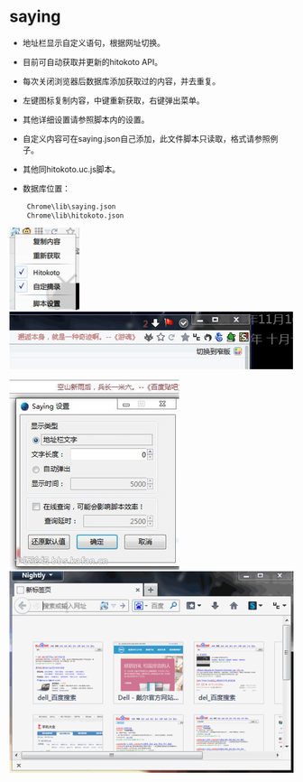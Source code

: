 saying
============

 - 地址栏显示自定义语句，根据网址切换。
 - 目前可自动获取并更新的hitokoto API。
 - 每次关闭浏览器后数据库添加获取过的内容，并去重复。
 - 左键图标复制内容，中键重新获取，右键弹出菜单。
 - 其他详细设置请参照脚本内的设置。
 - 自定义内容可在saying.json自己添加，此文件脚本只读取，格式请参照例子。
 - 其他同hitokoto.uc.js脚本。
 - 数据库位置：

		Chrome\lib\saying.json
		Chrome\lib\hitokoto.json

![](2.png)
![](1.gif)

![](1.jpg)
![](2.gif)